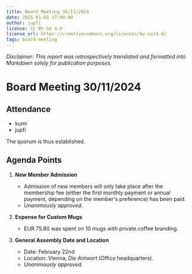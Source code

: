 ```yaml
---
title: Board Meeting 30/11/2024
date: 2025-01-01 17:00:00
author: jupfi
license: CC BY-SA 4.0
license_url: https://creativecommons.org/licenses/by-sa/4.0/
tags: board-meeting
---
```


_Disclaimer: This report was retrospectively translated and formatted into Markdown solely for publication purposes._

# Board Meeting 30/11/2024

## Attendance  

- kumi  
- jupfi  

The quorum is thus established.

## Agenda Points  

1. **New Member Admission**  
   - Admission of new members will only take place after the membership fee (either the first monthly payment or annual payment, depending on the member's preference) has been paid.  
   - _Unanimously approved._  

2. **Expense for Custom Mugs**  
   - EUR 75.80 was spent on 10 mugs with private.coffee branding.  

3. **General Assembly Date and Location**  
   - Date: February 22nd  
   - Location: Vienna, _Die Antwort_ (Office headquarters).  
   - _Unanimously approved._
